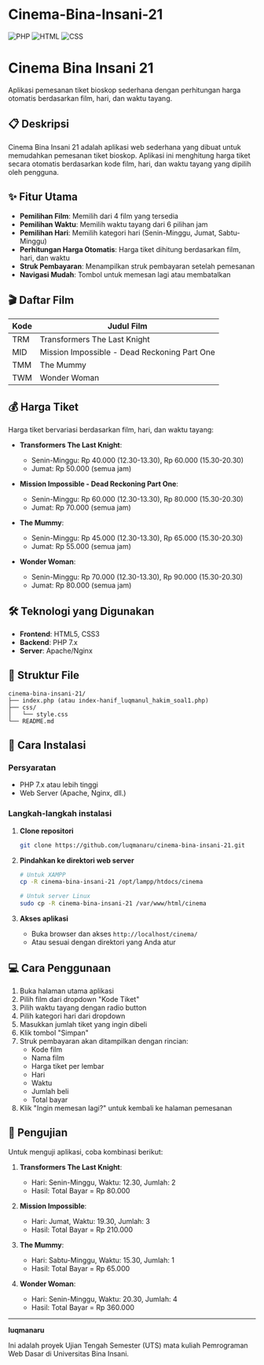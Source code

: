 # Cinema-Bina-Insani-21

![PHP](https://img.shields.io/badge/PHP-7.x-blue.svg)
![HTML](https://img.shields.io/badge/HTML5-orange.svg)
![CSS](https://img.shields.io/badge/CSS3-purple.svg)

# Cinema Bina Insani 21

Aplikasi pemesanan tiket bioskop sederhana dengan perhitungan harga otomatis berdasarkan film, hari, dan waktu tayang.

## 📋 Deskripsi

Cinema Bina Insani 21 adalah aplikasi web sederhana yang dibuat untuk memudahkan pemesanan tiket bioskop. Aplikasi ini menghitung harga tiket secara otomatis berdasarkan kode film, hari, dan waktu tayang yang dipilih oleh pengguna.

## ✨ Fitur Utama

- **Pemilihan Film**: Memilih dari 4 film yang tersedia
- **Pemilihan Waktu**: Memilih waktu tayang dari 6 pilihan jam
- **Pemilihan Hari**: Memilih kategori hari (Senin-Minggu, Jumat, Sabtu-Minggu)
- **Perhitungan Harga Otomatis**: Harga tiket dihitung berdasarkan film, hari, dan waktu
- **Struk Pembayaran**: Menampilkan struk pembayaran setelah pemesanan
- **Navigasi Mudah**: Tombol untuk memesan lagi atau membatalkan

## 🎬 Daftar Film

| Kode | Judul Film |
|-------|------------|
| TRM | Transformers The Last Knight |
| MID | Mission Impossible - Dead Reckoning Part One |
| TMM | The Mummy |
| TWM | Wonder Woman |

## 💰 Harga Tiket

Harga tiket bervariasi berdasarkan film, hari, dan waktu tayang:

- **Transformers The Last Knight**:
  - Senin-Minggu: Rp 40.000 (12.30-13.30), Rp 60.000 (15.30-20.30)
  - Jumat: Rp 50.000 (semua jam)

- **Mission Impossible - Dead Reckoning Part One**:
  - Senin-Minggu: Rp 60.000 (12.30-13.30), Rp 80.000 (15.30-20.30)
  - Jumat: Rp 70.000 (semua jam)

- **The Mummy**:
  - Senin-Minggu: Rp 45.000 (12.30-13.30), Rp 65.000 (15.30-20.30)
  - Jumat: Rp 55.000 (semua jam)

- **Wonder Woman**:
  - Senin-Minggu: Rp 70.000 (12.30-13.30), Rp 90.000 (15.30-20.30)
  - Jumat: Rp 80.000 (semua jam)

## 🛠 Teknologi yang Digunakan

- **Frontend**: HTML5, CSS3
- **Backend**: PHP 7.x
- **Server**: Apache/Nginx

## 📁 Struktur File

```
cinema-bina-insani-21/
├── index.php (atau index-hanif_luqmanul_hakim_soal1.php)
├── css/
│   └── style.css
└── README.md
```

## 🚀 Cara Instalasi

### Persyaratan
- PHP 7.x atau lebih tinggi
- Web Server (Apache, Nginx, dll.)

### Langkah-langkah instalasi

1. **Clone repositori**
   ```bash
   git clone https://github.com/luqmanaru/cinema-bina-insani-21.git
   ```

2. **Pindahkan ke direktori web server**
   ```bash
   # Untuk XAMPP
   cp -R cinema-bina-insani-21 /opt/lampp/htdocs/cinema
   
   # Untuk server Linux
   sudo cp -R cinema-bina-insani-21 /var/www/html/cinema
   ```

3. **Akses aplikasi**
   - Buka browser dan akses `http://localhost/cinema/`
   - Atau sesuai dengan direktori yang Anda atur

## 💻 Cara Penggunaan

1. Buka halaman utama aplikasi
2. Pilih film dari dropdown "Kode Tiket"
3. Pilih waktu tayang dengan radio button
4. Pilih kategori hari dari dropdown
5. Masukkan jumlah tiket yang ingin dibeli
6. Klik tombol "Simpan"
7. Struk pembayaran akan ditampilkan dengan rincian:
   - Kode film
   - Nama film
   - Harga tiket per lembar
   - Hari
   - Waktu
   - Jumlah beli
   - Total bayar
8. Klik "Ingin memesan lagi?" untuk kembali ke halaman pemesanan

## 🧪 Pengujian

Untuk menguji aplikasi, coba kombinasi berikut:

1. **Transformers The Last Knight**:
   - Hari: Senin-Minggu, Waktu: 12.30, Jumlah: 2
   - Hasil: Total Bayar = Rp 80.000

2. **Mission Impossible**:
   - Hari: Jumat, Waktu: 19.30, Jumlah: 3
   - Hasil: Total Bayar = Rp 210.000

3. **The Mummy**:
   - Hari: Sabtu-Minggu, Waktu: 15.30, Jumlah: 1
   - Hasil: Total Bayar = Rp 65.000

4. **Wonder Woman**:
   - Hari: Senin-Minggu, Waktu: 20.30, Jumlah: 4
   - Hasil: Total Bayar = Rp 360.000

---
**luqmanaru**

Ini adalah proyek Ujian Tengah Semester (UTS) mata kuliah Pemrograman Web Dasar di Universitas Bina Insani.
